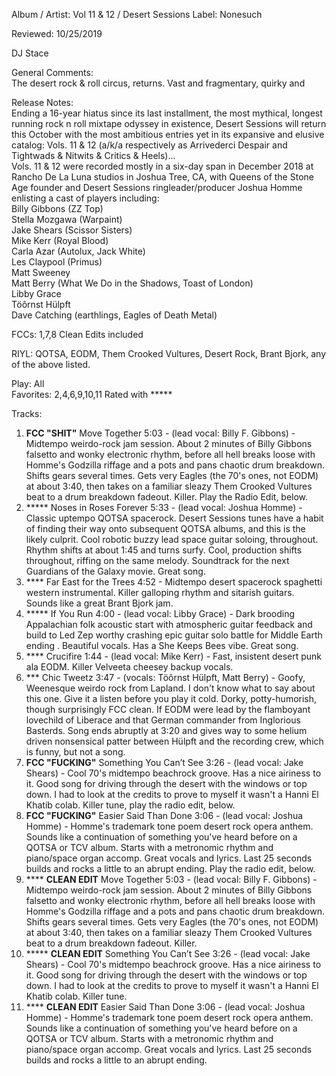 Album / Artist: Vol 11 & 12 / Desert Sessions
Label: Nonesuch

Reviewed: 10/25/2019

DJ Stace

General Comments:  
The desert rock & roll circus, returns. Vast and fragmentary, quirky and 

Release Notes:   
Ending a 16-year hiatus since its last installment, the most mythical, longest running rock n roll mixtape odyssey in existence, Desert Sessions will return this October with the most ambitious entries yet in its expansive and elusive catalog: Vols. 11 & 12 (a/k/a respectively as Arrivederci Despair and Tightwads & Nitwits & Critics & Heels)...  
Vols. 11 & 12 were recorded mostly in a six-day span in December 2018 at Rancho De La Luna studios in Joshua Tree, CA, with Queens of the Stone Age founder and Desert Sessions ringleader/producer Joshua Homme enlisting a cast of players including:  
Billy Gibbons (ZZ Top)  
Stella Mozgawa (Warpaint)  
Jake Shears (Scissor Sisters)  
Mike Kerr (Royal Blood)  
Carla Azar (Autolux, Jack White)  
Les Claypool (Primus)  
Matt Sweeney  
Matt Berry (What We Do in the Shadows, Toast of London)  
Libby Grace  
Töôrnst Hülpft  
Dave Catching (earthlings, Eagles of Death Metal)

FCCs: 1,7,8 Clean Edits included   

RIYL: QOTSA, EODM, Them Crooked Vultures, Desert Rock, Brant Bjork,  any of the above listed.   

Play:  All  
Favorites: 2,4,6,9,10,11
Rated with *****

Tracks:  
1. **FCC "SHIT"** Move Together 5:03 - (lead vocal: Billy F. Gibbons) - Midtempo weirdo-rock jam session. About 2 minutes of Billy Gibbons falsetto and wonky electronic rhythm, before all hell breaks loose with Homme's Godzilla riffage and a pots and pans chaotic drum breakdown. Shifts gears several times. Gets very Eagles (the 70's ones, not EODM) at about 3:40, then takes on a familiar sleazy Them Crooked Vultures beat to a drum breakdown fadeout. Killer. Play the Radio Edit, below.  
2. ***** Noses in Roses Forever 5:33 - (lead vocal: Joshua Homme) - Classic uptempo QOTSA spacerock. Desert Sessions tunes have a habit of finding their way onto subsequent QOTSA albums, and this is the likely culprit. Cool robotic buzzy lead space guitar soloing, throughout. Rhythm shifts at about 1:45 and turns surfy.  Cool, production shifts throughout, riffing on the same melody. Soundtrack for the next Guardians of the Galaxy movie. Great song.   
3. **** Far East for the Trees 4:52 - Midtempo desert spacerock spaghetti western instrumental. Killer galloping rhythm and sitarish guitars. Sounds like a great Brant Bjork jam.   
4. ***** If You Run 4:00 - (lead vocal: Libby Grace) - Dark brooding Appalachian folk acoustic start with atmospheric guitar feedback and build to Led Zep worthy crashing epic guitar solo battle for Middle Earth ending . Beautiful vocals. Has a She Keeps Bees vibe. Great song.    
5. **** Crucifire 1:44 - (lead vocal: Mike Kerr) - Fast, insistent desert punk ala EODM. Killer Velveeta cheesey backup vocals.    
6. *** Chic Tweetz 3:47 - (vocals: Töôrnst Hülpft, Matt Berry) - Goofy, Weenesque weirdo rock from Lapland. I don't know what to say about this one. Give it a listen before you play it cold. Dorky, potty-humorish, though surprisingly FCC clean. If EODM were lead by the flamboyant lovechild of Liberace and that German commander from Inglorious Basterds. Song ends abruptly at 3:20 and gives way to some helium driven nonsensical patter between Hülpft and the recording crew, which is funny, but not a song.  
7. **FCC "FUCKING"** Something You Can’t See 3:26 - (lead vocal: Jake Shears) -  Cool 70's midtempo beachrock groove. Has a nice airiness to it. Good song for driving through the desert with the windows or top down. I had to look at the credits to prove to myself it wasn't a Hanni El Khatib colab. Killer tune, play the radio edit, below.    
8. **FCC "FUCKING"** Easier Said Than Done  3:06 - (lead vocal: Joshua Homme) - Homme's trademark tone poem desert rock opera anthem. Sounds like a continuation of something you've heard before on a QOTSA or TCV album. Starts with a metronomic rhythm and piano/space organ accomp. Great vocals and lyrics. Last 25 seconds builds and rocks a little to an abrupt ending.  Play the radio edit, below.
9. **** **CLEAN EDIT** Move Together 5:03 - (lead vocal: Billy F. Gibbons) - Midtempo weirdo-rock jam session. About 2 minutes of Billy Gibbons falsetto and wonky electronic rhythm, before all hell breaks loose with Homme's Godzilla riffage and a pots and pans chaotic drum breakdown. Shifts gears several times. Gets very Eagles (the 70's ones, not EODM) at about 3:40, then takes on a familiar sleazy Them Crooked Vultures beat to a drum breakdown fadeout. Killer.  
10. ***** **CLEAN EDIT** Something You Can’t See 3:26 - (lead vocal: Jake Shears) -  Cool 70's midtempo beachrock groove. Has a nice airiness to it. Good song for driving through the desert with the windows or top down. I had to look at the credits to prove to myself it wasn't a Hanni El Khatib colab. Killer tune.    
11. **** **CLEAN EDIT** Easier Said Than Done 3:06 - (lead vocal: Joshua Homme) - Homme's trademark tone poem desert rock opera anthem. Sounds like a continuation of something you've heard before on a QOTSA or TCV album. Starts with a metronomic rhythm and piano/space organ accomp. Great vocals and lyrics. Last 25 seconds builds and rocks a little to an abrupt ending. 
